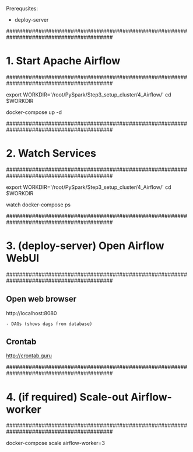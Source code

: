 Prerequsites:
- deploy-server

#########################################################################################
# 1. Start Apache Airflow
#########################################################################################

export WORKDIR='/root/PySpark/Step3_setup_cluster/4_Airflow/'
cd $WORKDIR

docker-compose up -d

#########################################################################################
# 2. Watch Services
#########################################################################################

export WORKDIR='/root/PySpark/Step3_setup_cluster/4_Airflow/'
cd $WORKDIR

watch docker-compose ps

#########################################################################################
# 3. (deploy-server) Open Airflow WebUI
#########################################################################################

## Open web browser
http://localhost:8080

    - DAGs (shows dags from database)
    
## Crontab
http://crontab.guru

#########################################################################################
# 4. (if required) Scale-out Airflow-worker
#########################################################################################

docker-compose scale airflow-worker=3


